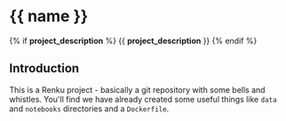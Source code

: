 # {{ name }}
{% if __project_description__ %}
{{ __project_description__ }}
{% endif %}

## Introduction

This is a Renku project - basically a git repository with some
bells and whistles. You'll find we have already created some
useful things like `data` and `notebooks` directories and
a `Dockerfile`.

